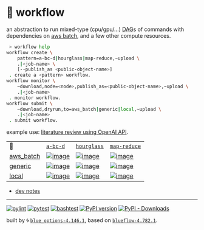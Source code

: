 # 📜 workflow

an abstraction to run mixed-type (cpu/gpu/...) [DAG](https://networkx.org/documentation/stable/reference/classes/digraph.html)s of commands with dependencies on [aws batch](https://aws.amazon.com/batch/), and a few other compute resources.

```bash
 > workflow help
workflow create \
	pattern=a-bc-d|hourglass|map-reduce,~upload \
	.|<job-name> \
	[--publish_as <public-object-name>]
 . create a <pattern> workflow.
workflow monitor \
	~download,node=<node>,publish_as=<public-object-name>,~upload \
	.|<job-name>
 . monitor workflow.
workflow submit \
	~download,dryrun,to=aws_batch|generic|local,~upload \
	.|<job-name>
 . submit workflow.
```

example use: [literature review using OpenAI API](https://github.com/kamangir/openai-commands/tree/main/openai_commands/literature_review).

|   |   |   |   |
| --- | --- | --- | --- |
| 📜 | [`a-bc-d`](./patterns/a-bc-d.dot) | [`hourglass`](./patterns/hourglass.dot) | [`map-reduce`](./patterns/map-reduce.dot) |
| [aws_batch](./runners/aws_batch.py) | [![image](https://kamangir-public.s3.ca-central-1.amazonaws.com/aws_batch-a-bc-d/workflow.gif?raw=true&random=BGsSpegPhn9Sc6rs)](https://kamangir-public.s3.ca-central-1.amazonaws.com/aws_batch-a-bc-d/workflow.gif?raw=true&random=BGsSpegPhn9Sc6rs) | [![image](https://kamangir-public.s3.ca-central-1.amazonaws.com/aws_batch-hourglass/workflow.gif?raw=true&random=KCUjvY2LI7ZXhpv0)](https://kamangir-public.s3.ca-central-1.amazonaws.com/aws_batch-hourglass/workflow.gif?raw=true&random=KCUjvY2LI7ZXhpv0) | [![image](https://kamangir-public.s3.ca-central-1.amazonaws.com/aws_batch-map-reduce/workflow.gif?raw=true&random=22cPIGBQyTAXwiuM)](https://kamangir-public.s3.ca-central-1.amazonaws.com/aws_batch-map-reduce/workflow.gif?raw=true&random=22cPIGBQyTAXwiuM) |
| [generic](./runners/generic.py) | [![image](https://kamangir-public.s3.ca-central-1.amazonaws.com/generic-a-bc-d/workflow.gif?raw=true&random=Z18CgcEq3b1ityE4)](https://kamangir-public.s3.ca-central-1.amazonaws.com/generic-a-bc-d/workflow.gif?raw=true&random=Z18CgcEq3b1ityE4) | [![image](https://kamangir-public.s3.ca-central-1.amazonaws.com/generic-hourglass/workflow.gif?raw=true&random=HNsTkRlAS9BfYTY8)](https://kamangir-public.s3.ca-central-1.amazonaws.com/generic-hourglass/workflow.gif?raw=true&random=HNsTkRlAS9BfYTY8) | [![image](https://kamangir-public.s3.ca-central-1.amazonaws.com/generic-map-reduce/workflow.gif?raw=true&random=CX4xkQc1qOtzO5P8)](https://kamangir-public.s3.ca-central-1.amazonaws.com/generic-map-reduce/workflow.gif?raw=true&random=CX4xkQc1qOtzO5P8) |
| [local](./runners/local.py) | [![image](https://kamangir-public.s3.ca-central-1.amazonaws.com/local-a-bc-d/workflow.gif?raw=true&random=qPJEOnqtr6l9RgL4)](https://kamangir-public.s3.ca-central-1.amazonaws.com/local-a-bc-d/workflow.gif?raw=true&random=qPJEOnqtr6l9RgL4) | [![image](https://kamangir-public.s3.ca-central-1.amazonaws.com/local-hourglass/workflow.gif?raw=true&random=gAI3YWzjFLuJc2qg)](https://kamangir-public.s3.ca-central-1.amazonaws.com/local-hourglass/workflow.gif?raw=true&random=gAI3YWzjFLuJc2qg) | [![image](https://kamangir-public.s3.ca-central-1.amazonaws.com/local-map-reduce/workflow.gif?raw=true&random=1Qtf1B0COtsKpTRg)](https://kamangir-public.s3.ca-central-1.amazonaws.com/local-map-reduce/workflow.gif?raw=true&random=1Qtf1B0COtsKpTRg) |

- [dev notes](https://arash-kamangir.medium.com/%EF%B8%8F-openai-experiments-54-e49117dc69ef)

---


[![pylint](https://github.com/kamangir/notebooks-and-scripts/actions/workflows/pylint.yml/badge.svg)](https://github.com/kamangir/notebooks-and-scripts/actions/workflows/pylint.yml) [![pytest](https://github.com/kamangir/notebooks-and-scripts/actions/workflows/pytest.yml/badge.svg)](https://github.com/kamangir/notebooks-and-scripts/actions/workflows/pytest.yml) [![bashtest](https://github.com/kamangir/notebooks-and-scripts/actions/workflows/bashtest.yml/badge.svg)](https://github.com/kamangir/notebooks-and-scripts/actions/workflows/bashtest.yml) [![PyPI version](https://img.shields.io/pypi/v/notebooks-and-scripts.svg)](https://pypi.org/project/notebooks-and-scripts/) [![PyPI - Downloads](https://img.shields.io/pypi/dd/notebooks-and-scripts)](https://pypistats.org/packages/notebooks-and-scripts)

built by 🌀 [`blue_options-4.146.1`](https://github.com/kamangir/awesome-bash-cli), based on [`blueflow-4.782.1`](https://github.com/kamangir/notebooks-and-scripts).

